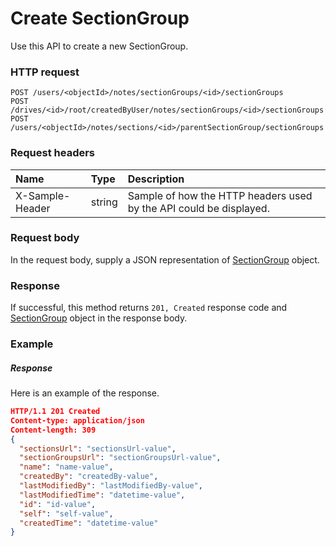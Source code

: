 # Create SectionGroup

Use this API to create a new SectionGroup.
### HTTP request
```http
POST /users/<objectId>/notes/sectionGroups/<id>/sectionGroups
POST /drives/<id>/root/createdByUser/notes/sectionGroups/<id>/sectionGroups
POST /users/<objectId>/notes/sections/<id>/parentSectionGroup/sectionGroups

```
### Request headers
| Name       | Type | Description|
|:---------------|:--------|:----------|
| X-Sample-Header  | string  | Sample of how the HTTP headers used by the API could be displayed.|

### Request body
In the request body, supply a JSON representation of [SectionGroup](../resources/sectiongroup.md) object.


### Response
If successful, this method returns `201, Created` response code and [SectionGroup](../resources/sectiongroup.md) object in the response body.

### Example
##### Response
Here is an example of the response.
```json
HTTP/1.1 201 Created
Content-type: application/json
Content-length: 309
{
  "sectionsUrl": "sectionsUrl-value",
  "sectionGroupsUrl": "sectionGroupsUrl-value",
  "name": "name-value",
  "createdBy": "createdBy-value",
  "lastModifiedBy": "lastModifiedBy-value",
  "lastModifiedTime": "datetime-value",
  "id": "id-value",
  "self": "self-value",
  "createdTime": "datetime-value"
}
```

<!-- uuid: aa4489ec-ad6c-4e1b-aba8-7aa3664371e9
2015-10-09 17:14:37 UTC -->